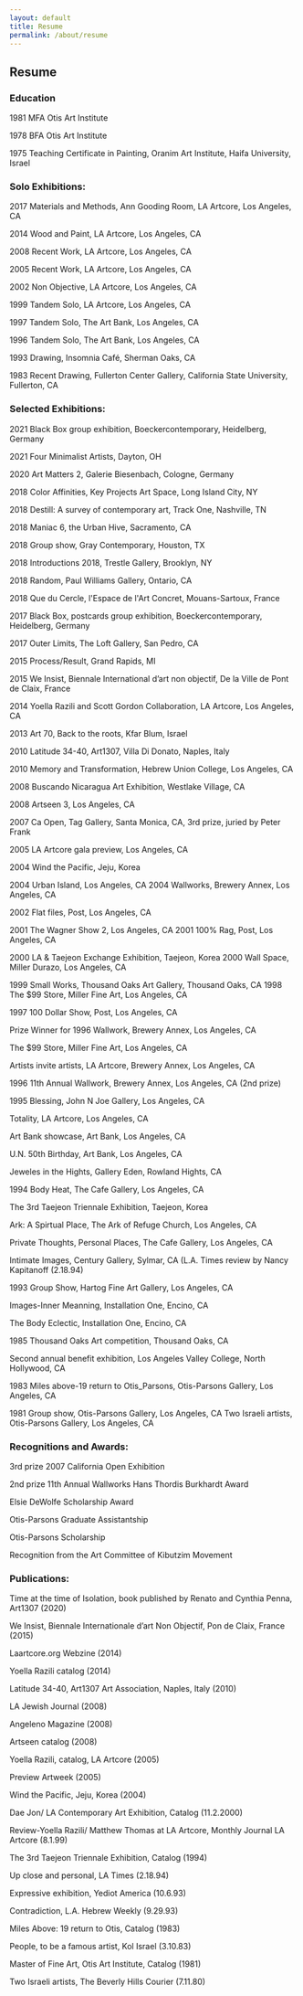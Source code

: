 ```yaml
---
layout: default
title: Resume
permalink: /about/resume
---
```


## Resume

### Education

1981 MFA Otis Art Institute

1978 BFA Otis Art Institute

1975 Teaching Certificate in Painting, Oranim Art Institute, Haifa     University, Israel

### Solo Exhibitions:

2017 Materials and Methods, Ann Gooding Room, LA Artcore, Los Angeles, CA

2014 Wood and Paint, LA Artcore, Los Angeles,  CA

2008 Recent Work, LA Artcore, Los Angeles, CA 

2005 Recent Work, LA Artcore, Los Angeles, CA

2002 Non Objective, LA Artcore, Los Angeles, CA

1999 Tandem Solo, LA Artcore, Los Angeles, CA

1997 Tandem Solo, The Art Bank, Los Angeles, CA

1996 Tandem Solo, The Art Bank, Los Angeles, CA 

1993 Drawing, Insomnia Café, Sherman Oaks, CA

1983 Recent Drawing, Fullerton Center Gallery, California State University, Fullerton, CA

### Selected Exhibitions:

2021 Black Box group exhibition, Boeckercontemporary, Heidelberg, Germany

2021 Four Minimalist Artists, Dayton, OH

2020 Art Matters 2, Galerie Biesenbach, Cologne, Germany

2018	Color Affinities, Key Projects Art Space, Long Island City, NY

2018	Destill:  A survey of contemporary art, Track One, Nashville, TN

2018	Maniac 6, the Urban Hive, Sacramento, CA

2018 Group show, Gray Contemporary, Houston, TX
 
2018 Introductions 2018, Trestle Gallery, Brooklyn, NY
 
2018 Random, Paul Williams Gallery, Ontario, CA
 
2018 Que du Cercle, l'Espace de l'Art Concret, Mouans-Sartoux, France

2017 Black Box, postcards group exhibition, Boeckercontemporary, Heidelberg, Germany

2017 Outer Limits, The Loft Gallery, San Pedro, CA

2015 Process/Result, Grand Rapids, MI

2015 We Insist, Biennale International d’art non objectif, De la Ville de Pont de Claix, France

2014 Yoella Razili and Scott Gordon Collaboration, LA Artcore, Los Angeles, CA

2013 Art 70, Back to the roots, Kfar Blum, Israel

2010 Latitude 34-40, Art1307, Villa Di Donato, Naples, Italy

2010 Memory and Transformation, Hebrew Union College, Los Angeles, CA

2008 Buscando Nicaragua Art Exhibition, Westlake Village, CA

2008 Artseen 3, Los Angeles, CA

2007 Ca Open, Tag Gallery, Santa Monica, CA, 3rd prize, juried by Peter Frank

2005 LA Artcore gala preview, Los Angeles, CA

2004 Wind the Pacific, Jeju, Korea

2004 Urban Island, Los Angeles, CA 2004 Wallworks, Brewery Annex, Los Angeles, CA

2002 Flat files, Post, Los Angeles, CA

2001 The Wagner Show 2, Los Angeles, CA 2001 100% Rag, Post, Los Angeles, CA

2000 LA & Taejeon Exchange Exhibition, Taejeon, Korea 2000 Wall Space, Miller Durazo, Los Angeles, CA

1999 Small Works, Thousand Oaks Art Gallery, Thousand Oaks, CA 1998 The $99 Store, Miller Fine Art, Los Angeles, CA

1997 100 Dollar Show, Post, Los Angeles, CA 

Prize Winner for 1996 Wallwork, Brewery Annex, Los Angeles, CA 

The $99 Store, Miller Fine Art, Los Angeles, CA 

Artists invite artists, LA Artcore, Brewery Annex, Los Angeles, CA

1996 11th Annual Wallwork, Brewery Annex, Los Angeles, CA (2nd prize)

1995 Blessing, John N Joe Gallery, Los Angeles, CA 

Totality, LA Artcore, Los Angeles, CA 

Art Bank showcase, Art Bank, Los Angeles, CA 

U.N. 50th Birthday, Art Bank, Los Angeles, CA 

Jeweles in the Hights, Gallery Eden, Rowland Hights, CA

1994 Body Heat, The Cafe Gallery, Los Angeles, CA 

The 3rd Taejeon Triennale Exhibition, Taejeon, Korea 

Ark: A Spirtual Place, The Ark of Refuge Church, Los Angeles, CA 

Private Thoughts, Personal Places, The Cafe Gallery, Los Angeles, CA 

Intimate Images, Century Gallery, Sylmar, CA (L.A. Times review by Nancy Kapitanoff (2.18.94)

1993 Group Show, Hartog Fine Art Gallery, Los Angeles, CA 

Images-Inner Meanning, Installation One, Encino, CA 

The Body Eclectic, Installation One, Encino, CA

1985 Thousand Oaks Art competition, Thousand Oaks, CA 

Second annual benefit exhibition, Los Angeles Valley College, North Hollywood, CA

1983 Miles above-19 return to Otis_Parsons, Otis-Parsons Gallery, Los Angeles, CA

1981 Group show, Otis-Parsons Gallery, Los Angeles, CA Two Israeli artists, Otis-Parsons Gallery, Los Angeles, CA

### Recognitions and Awards:

3rd prize 2007 California Open Exhibition 

2nd prize 11th Annual Wallworks Hans Thordis Burkhardt Award 

Elsie DeWolfe Scholarship Award 

Otis-Parsons Graduate Assistantship 

Otis-Parsons Scholarship 

Recognition from the Art Committee of Kibutzim Movement


### Publications:

Time at the time of Isolation, book published by Renato and Cynthia Penna, Art1307 (2020)

We Insist, Biennale Internationale d’art Non Objectif, Pon de Claix, France (2015)

Laartcore.org Webzine (2014)

Yoella Razili catalog (2014)

Latitude 34-40, Art1307 Art Association, Naples, Italy (2010) 

LA Jewish Journal (2008) 

Angeleno Magazine (2008) 

Artseen catalog (2008) 

Yoella Razili, catalog, LA Artcore (2005) 

Preview Artweek (2005) 

Wind the Pacific, Jeju, Korea (2004) 

Dae Jon/ LA Contemporary Art Exhibition, Catalog (11.2.2000) 

Review-Yoella Razili/ Matthew Thomas at LA Artcore, Monthly Journal LA Artcore (8.1.99) 

The 3rd Taejeon Triennale Exhibition, Catalog (1994) 

Up close and personal, LA Times (2.18.94) 

Expressive exhibition, Yediot America (10.6.93) 

Contradiction, L.A. Hebrew Weekly (9.29.93) 

Miles Above: 19 return to Otis, Catalog (1983) 

People, to be a famous artist, Kol Israel (3.10.83) 

Master of Fine Art, Otis Art Institute, Catalog (1981) 

Two Israeli artists, The Beverly Hills Courier (7.11.80)
